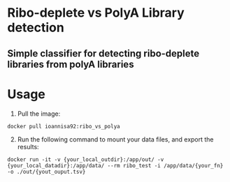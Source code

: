 # Ribo-deplete vs PolyA Library detection

Simple classifier for detecting ribo-deplete libraries from polyA libraries
---

# Usage

1. Pull the image:
```
docker pull ioannisa92:ribo_vs_polya
```
2. Run the following command to mount your data files, and export the results:
```
docker run -it -v {your_local_outdir}:/app/out/ -v {your_local_datadir}:/app/data/ --rm ribo_test -i /app/data/{your_fn} -o ./out/{yout_ouput.tsv}
```
